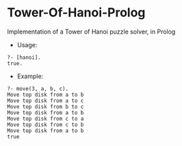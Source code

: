 # Tower-Of-Hanoi-Prolog
Implementation of a Tower of Hanoi puzzle solver, in Prolog

- Usage:
```
?- [hanoi].
true.
```

- Example:
```
?- move(3, a, b, c).
Move top disk from a to b
Move top disk from a to c
Move top disk from b to c
Move top disk from a to b
Move top disk from c to a
Move top disk from c to b
Move top disk from a to b
true
```
